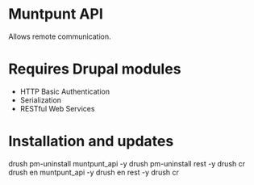 Muntpunt API
============

Allows remote communication.

Requires Drupal modules
==
 * HTTP Basic Authentication
 * Serialization
 * RESTful Web Services

Installation and updates
==
drush pm-uninstall muntpunt_api -y
drush pm-uninstall rest -y
drush cr
drush en muntpunt_api -y
drush en rest -y
drush cr



